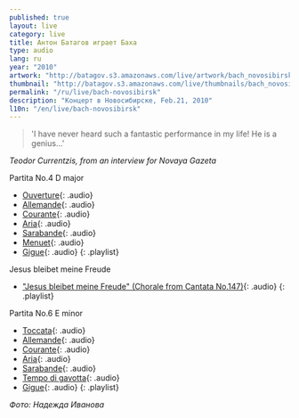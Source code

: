 ```yaml
---
published: true
layout: live
category: live
title: Антон Батагов играет Баха
type: audio
lang: ru
year: "2010"
artwork: "http://batagov.s3.amazonaws.com/live/artwork/bach_novosibirsk.jpg"
thumbnail: "http://batagov.s3.amazonaws.com/live/thumbnails/bach_novosibirsk_thumb.jpg"
permalink: "/ru/live/bach-novosibirsk"
description: "Концерт в Новосибирске, Feb.21, 2010"
l10n: "/en/live/bach-novosibirsk"
---
```


  
> 'I have never heard such a fantastic performance in my life! He is a genius...'

_Teodor Currentzis, from an interview for Novaya Gazeta_
  
Partita No.4 D major  

- [Ouverture](http://batagov.s3.amazonaws.com/live/sounds/bach_novosibirsk/1_partita4_ouverture.mp3){: .audio}
- [Allemande](http://batagov.s3.amazonaws.com/live/sounds/bach_novosibirsk/2_partita4_allemande.mp3){: .audio}
- [Courante](http://batagov.s3.amazonaws.com/live/sounds/bach_novosibirsk/3_partita4_courante.mp3){: .audio}
- [Aria](http://batagov.s3.amazonaws.com/live/sounds/bach_novosibirsk/4_partita4_aria.mp3){: .audio}
- [Sarabande](http://batagov.s3.amazonaws.com/live/sounds/bach_novosibirsk/5_partita4_sarabande.mp3){: .audio}
- [Menuet](http://batagov.s3.amazonaws.com/live/sounds/bach_novosibirsk/6_partita4_menuet.mp3){: .audio}
- [Gigue](http://batagov.s3.amazonaws.com/live/sounds/bach_novosibirsk/7_partita4_gigue.mp3){: .audio}
{: .playlist}

Jesus bleibet meine Freude

- ["Jesus bleibet meine Freude" (Chorale from Cantata No.147)](http://batagov.s3.amazonaws.com/live/sounds/bach_novosibirsk/chorale147.mp3){: .audio}
{: .playlist}

Partita No.6 E minor  

- [Toccata](http://batagov.s3.amazonaws.com/live/sounds/bach_novosibirsk/1_partita6_toccata.mp3){: .audio}
- [Allemande](http://batagov.s3.amazonaws.com/live/sounds/bach_novosibirsk/2_partita6_allemande.mp3){: .audio}
- [Courante](http://batagov.s3.amazonaws.com/live/sounds/bach_novosibirsk/3_partita6_courante.mp3){: .audio}
- [Aria](http://batagov.s3.amazonaws.com/live/sounds/bach_novosibirsk/4_partita6_aria.mp3){: .audio}
- [Sarabande](http://batagov.s3.amazonaws.com/live/sounds/bach_novosibirsk/5_partita6_sarabande.mp3){: .audio}
- [Tempo di gavotta](http://batagov.s3.amazonaws.com/live/sounds/bach_novosibirsk/6_partita6_gavotte.mp3){: .audio}
- [Gigue](http://batagov.s3.amazonaws.com/live/sounds/bach_novosibirsk/7_partita6_gigue.mp3){: .audio}
{: .playlist}

_Фото: Надежда Иванова_